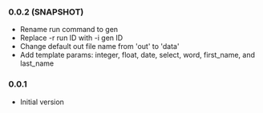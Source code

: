 ### 0.0.2 (SNAPSHOT)
* Rename run command to gen
* Replace -r run ID with -i gen ID
* Change default out file name from 'out' to 'data'
* Add template params: integer, float, date, select, word, first_name, and last_name

### 0.0.1
* Initial version 
